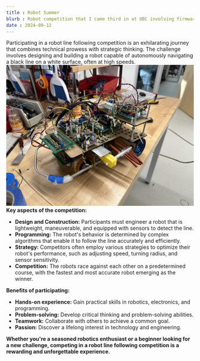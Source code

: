 ```yaml
---
title : Robot Summer
blurb : Robot competition that I came third in at UBC involving firmware engineering, robotics and mechanical design.
date : 2024-09-12
---
```

Participating in a robot line following competition is an exhilarating journey that combines technical prowess with strategic thinking. The challenge involves designing and building a robot capable of autonomously navigating a black line on a white surface, often at high speeds. 
![Robot Summer](../images/henrifull.jpg)
**Key aspects of the competition:**

* **Design and Construction:** Participants must engineer a robot that is lightweight, maneuverable, and equipped with sensors to detect the line.
* **Programming:** The robot's behavior is determined by complex algorithms that enable it to follow the line accurately and efficiently.
* **Strategy:** Competitors often employ various strategies to optimize their robot's performance, such as adjusting speed, turning radius, and sensor sensitivity.
* **Competition:** The robots race against each other on a predetermined course, with the fastest and most accurate robot emerging as the winner.

**Benefits of participating:**

* **Hands-on experience:** Gain practical skills in robotics, electronics, and programming.
* **Problem-solving:** Develop critical thinking and problem-solving abilities.
* **Teamwork:** Collaborate with others to achieve a common goal.
* **Passion:** Discover a lifelong interest in technology and engineering.

**Whether you're a seasoned robotics enthusiast or a beginner looking for a new challenge, competing in a robot line following competition is a rewarding and unforgettable experience.**